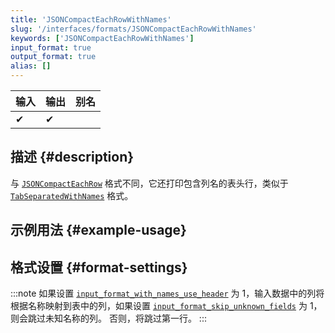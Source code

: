 ```yaml
---
title: 'JSONCompactEachRowWithNames'
slug: '/interfaces/formats/JSONCompactEachRowWithNames'
keywords: ['JSONCompactEachRowWithNames']
input_format: true
output_format: true
alias: []
---
```


| 输入 | 输出 | 别名 |
|-------|--------|-------|
| ✔     | ✔      |       |


## 描述 {#description}

与 [`JSONCompactEachRow`](./JSONCompactEachRow.md) 格式不同，它还打印包含列名的表头行，类似于 [`TabSeparatedWithNames`](../TabSeparated/TabSeparatedWithNames.md) 格式。


## 示例用法 {#example-usage}

## 格式设置 {#format-settings}

:::note
如果设置 [`input_format_with_names_use_header`](/operations/settings/settings-formats.md/#input_format_with_names_use_header) 为 1，输入数据中的列将根据名称映射到表中的列，如果设置 [`input_format_skip_unknown_fields`](/operations/settings/settings-formats.md/#input_format_skip_unknown_fields) 为 1，则会跳过未知名称的列。 否则，将跳过第一行。
:::
